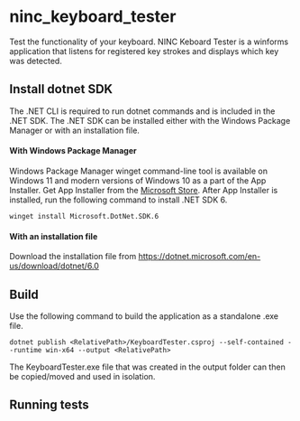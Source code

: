 # ninc_keyboard_tester
Test the functionality of your keyboard.
NINC Keboard Tester is a winforms application that listens for registered key strokes and displays which key was detected.

## Install dotnet SDK
The .NET CLI is required to run dotnet commands and is included in the .NET SDK. The .NET SDK can be installed either with the Windows Package Manager or with an installation file.
#### With Windows Package Manager
Windows Package Manager winget command-line tool is available on Windows 11 and modern versions of Windows 10 as a part of the App Installer.
Get App Installer from the [Microsoft Store](https://apps.microsoft.com/detail/9NBLGGH4NNS1?hl=en-us&gl=US). After App Installer is installed, run the following command to install .NET SDK 6.
```
winget install Microsoft.DotNet.SDK.6
```
#### With an installation file
Download the installation file from https://dotnet.microsoft.com/en-us/download/dotnet/6.0

## Build
Use the following command to build the application as a standalone .exe file.
```
dotnet publish <RelativePath>/KeyboardTester.csproj --self-contained --runtime win-x64 --output <RelativePath>
```
The KeyboardTester.exe file that was created in the output folder can then be copied/moved and used in isolation.

## Running tests

